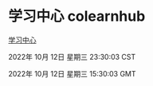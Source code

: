 # 学习中心 colearnhub
[学习中心](http://27.19.33.125:56308/colearnhub/)

2022年 10月 12日 星期三 23:30:03 CST

2022年 10月 12日 星期三 15:30:03 GMT
